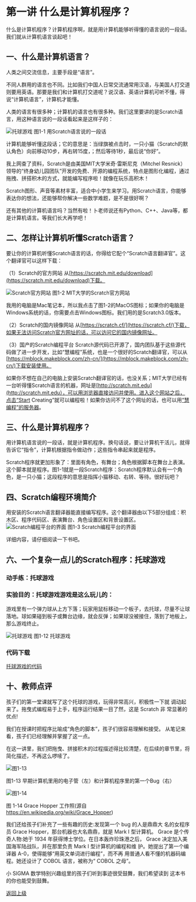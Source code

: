 # 第一讲 什么是计算机程序？

什么是计算机程序？计算机程序啊，就是用计算机能够听得懂的语言说的一段话。我们就从计算机语言谈起吧！

## 一、什么是计算机语言？

人类之间交流信息，主要手段是“语言”。

不同人群用的语言也不同。比如我们中国人日常交流通常用汉语，与美国人打交道则要用英语。那要是我们和计算机打交道呢？说汉语、英语计算机可听不懂，得说“计算机语言”，计算机才能懂。

人类的语言有很多种；计算机的语言也有很多种。我们这里要讲的是Scratch语言，用这种语言说的一段话看起来是这样子的：
 
![托球游戏](Figures/Lec1-1.png)
图1-1  用Scratch语言说的一段话

计算机能够听懂这段话；它的意思是：当绿旗被点击时，一只小猫（Scratch的默认角色）向前移动10步，再右转15度，；然后等待1秒，最后说“你好”。

我上网查了资料，Scratch是由美国MIT大学米奇·雷斯尼克（Mitchel Resnick）领导的“终身幼儿园团队”开发的免费、开源的编程系统，特点是图形化编程，通过拖拽、拼搭积木的方式，就能编写程序啦！就像在玩乐高积木！

Scratch图形、声音等素材丰富，适合中小学生来学习。用Scratch语言，你能够表达你的想法，还能够帮你解决一些数学难题，是不是很好啊？

还有其他的计算机语言吗？当然有啦！卜老师说还有Python、C++、Java等，都是计算机语言。等我们长大再学吧！ 

## 二、怎样让计算机听懂Scratch语言？

要让你的计算机听懂Scratch语言的话，你得给它配个“Scratch语言翻译官”。这个翻译官可以这样下载：

（1）Scratch的官方网站
从[https://scratch.mit.edu/download](https://scratch.mit.edu/download)下载。

![Scratch官方网站](Figures/Lec1-2.png)
图1-2 MIT大学的Scratch官方网站


我用的电脑是Mac笔记本，所以我点击了图1-2的MacOS图标；如果你的电脑是Windows系统的话，你需要点击Windows图标。我们用的是Scratch3.0版本。

（2）Scratch的国内镜像网站
从[https://scratch.cf/](https://scratch.cf/)下载，如果无法访问Scratch官方网址的话，可以访问它的国内镜像网址。

（3）国产的Scratch编程平台
Scratch源代码已开源了，国内团队基于这些源代码做了进一步开发，比如“慧编程”系统，也是一个很好的Scratch翻译官，可以从[https://mblock.makeblock.com/zh-cn/](https://mblock.makeblock.com/zh-cn/)下载安装使用。

如果你不想在自己的电脑上安装Scratch翻译官的话，也没关系；MIT大学已经有一台听得懂Scratch语言的机器，网址是[http://scratch.mit.edu](http://scratch.mit.edu），可以用浏览器直接访问并使用。进入这个网站之后，点击“Start Creating”就可以编程啦！如果你访问不了这个网址的话，也可以用[“慧编程”的服务器](https://ide.makeblock.com/)。


## 三、什么是计算机程序？

用计算机语言说的一段话，就是计算机程序。换句话说，要让计算机干活儿，就得告诉它“指令”，计算机根据指令做动作；这些指令串起来就是程序。

Scratch程序就更加形象了：里面有角色，有舞台；角色根据脚本在舞台上表演。这个脚本就是程序。图1-1就是一段Scratch程序：Scratch程序默认会有一个角色，是一只小猫；这段程序的意思是指挥小猫移动、右转、等待。很好玩吧？


## 四、Scratch编程环境简介
用安装的Scratch语言翻译器能直接编写程序。这个翻译器由以下5部分组成：积木区、程序代码区、表演舞台、角色设置区和背景设置区。
![Scratch编程平台的界面](Figures/Lec1-3.png)
图1-3 Scratch编程平台的界面

详细内容，请仔细阅读一下书吧。

## 六、一个复杂一点儿的Scratch程序：托球游戏

### 动手练：托球游戏

### 实验目的：托球游戏游戏是这么玩儿的：

  游戏里有一个弹力球从上方下落；玩家用鼠标移动一个板子，去托球，尽量不让球落地。球如果碰到板子或舞台边缘，就会反弹；如果球没被接住，落到了地板上，那么游戏终止。

![托球游戏](Figures/Lec1-12.png)
图1-12 托球游戏

### 代码下载

[托球游戏的代码](Code/第1讲-托球.sb3)


## 十、教师点评
孩子们的第一堂课就写了这个托球的游戏，玩得非常高兴，积极性一下就 调动起来了。拖曳式编程易于上手，程序运行结果一目了然，这是 Scratch 非 常显著的优点!

我们在授课时把程序比喻成“角色的脚本”，孩子们很容易理解和接受。 从笔记来看，孩子们已经理解并掌握了这一点。

在这一讲里，我们把拖曳、拼接积木的过程描述得比较清楚，在后续的章节里，将简化描述，不再这么啰嗦了。 

![图1-13](Figures/Lec1-13.png)

图1-13 早期计算机里用的电子管（左）和计算机程序里的第一个Bug（右）


![图1-14](Figures/Lec1-14.png)

图 1-14 Grace Hopper 工作照(源自 https://en.wikipedia.org/wiki/Grace_Hopper)

我们还给孩子们补充了一些有趣的历史:发现第一个 bug 的人是鼎鼎大
名的女程序员 Grace Hopper，那台机器也大名鼎鼎，就是 Mark I 型计算机。 Grace 是个传奇人物:她于 1934 年获得博士学位。在日本轰炸珍珠港之后， Grace 决定加入美国海军陆战队，并在那里负责 Mark I 型计算机的编程和维 护。她提出了第一个编译器 A-0，使得能够“用英文单词进行编程”，而不再 用普通人看不懂的机器码编程。她还设计了 COBOL 语言，被称为“ COBOL 之母”。

小 SIGMA 数学特别兴趣组里的孩子们听到事迹很受鼓舞，我们希望读到 这本书的你也能受到鼓舞。

[返回上级](index.md)
